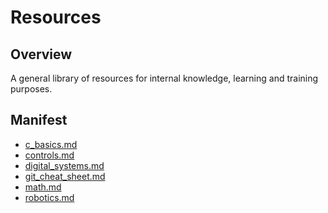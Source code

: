 # Resources

## Overview

A general library of resources for internal knowledge, learning and training
purposes.

## Manifest

- [c_basics.md](c_basics.md)
- [controls.md](controls.md)
- [digital_systems.md](digital_systems.md)
- [git_cheat_sheet.md](git_cheat_sheet.md)
- [math.md](math.md)
- [robotics.md](robotics.md)
